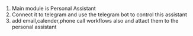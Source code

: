 1. Main module is Personal Assistant
2. Connect it to telegram and use the telegram bot to control this assistant
3. add email,calender,phone call workflows also and attact them to the personal assistant